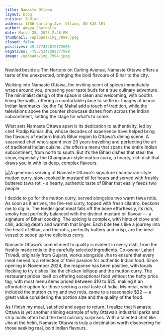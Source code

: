```yaml
---
title: Namaste Ottawa
layout: blog
cuisine: Indian
address: 1766 Carling Ave, Ottawa, ON K2A 1E1
author: Ameya Charnalia
date: March 28, 2025 2:48 PM
thumbnail: /uploads/img_7999.jpeg
closed: false
positives: 45.377454819172605
negatives: -75.75342282377888
image: /uploads/img_7994.jpeg
---
```

Nestled beside a Tim Hortons on Carling Avenue, Namaste Ottawa offers a taste of the unexpected, bringing the bold flavours of Bihar to the city.

Walking into Namaste Ottawa, the inviting scent of spices immediately wraps around you, preparing your taste buds for a true culinary adventure. The minimalist design of the space is clean and welcoming, with booths lining the walls, offering a comfortable place to settle in. Images of iconic Indian landmarks like the Taj Mahal add a touch of tradition, while the televisions above the counter showcase dishes from across the Indian subcontinent, setting the stage for what’s to come.

What sets Namaste Ottawa apart is its dedication to authenticity, led by chef Pradip Kumar Jha, whose decades of experience have helped bring the flavours of eastern India’s Bihar region to Ottawa’s dining scene. A seasoned chef who’s spent over 20 years travelling and perfecting the art of traditional Indian cuisine, Jha offers a menu that spans the entire Indian subcontinent, from north to south. But it’s the Bihari dishes that steal the show, especially the Champaran-style mutton curry, a hearty, rich dish that draws you in with its deep, complex flavours.

![A generous serving of Namaste Ottawa's signature champaran-style mutton curry, slow-cooked in mustard oil for hours and served with freshly buttered tawa roti - a hearty, authentic taste of Bihar that easily feeds two people](/uploads/img_7999.jpeg "Namaste Ottawa mutton curry")

I decide to go for the mutton curry, served alongside two warm tawa rotis. As soon as it arrives, the fire-red curry, topped with fresh cilantro, beckons me to dig in. The tender goat meat falls off the bone effortlessly, its rich, smoky heat perfectly balanced with the distinct mustard oil flavour — a signature of Bihari cooking. The spicing is complex, with hints of clove and chili, adding depth and warmth that linger. Each bite feels like a journey into the heart of Bihar, and the rotis, perfectly buttery and crisp, are the ideal vessel to scoop up the delicious curry.

Namaste Ottawa’s commitment to quality is evident in every dish, from the freshly made rotis to the carefully selected ingredients. Co-owner Laheri Trivedi, originally from Gujarat, works alongside Jha to ensure that every meal served is a reflection of their passion for authentic Indian food. Since opening in November 2024, the response has been positive, with locals flocking to try dishes like the chicken lollipop and the mutton curry. The restaurant prides itself on offering exceptional food without the hefty price tag, with most menu items priced between $10 to $25, making it an affordable option for those seeking a real taste of India. My meal, which included the mutton curry and two rotis, came to a reasonable $22 — a great value considering the portion size and the quality of the food.

As I finish my meal, satisfied and eager to return, I realize that Namaste Ottawa is yet another shining example of why Ottawa’s industrial parks and strip malls often hold the best culinary surprises. With a talented chef like Jha at the helm, Namaste Ottawa is truly a destination worth discovering for those seeking real, bold Indian flavours.